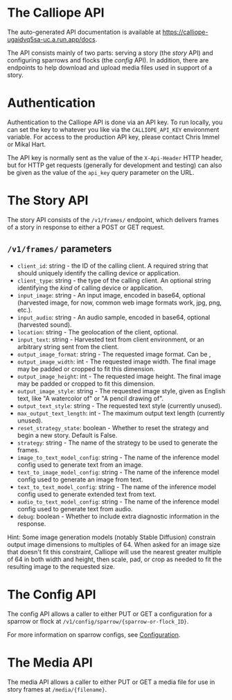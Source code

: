 # The Calliope API

The auto-generated API documentation is available at https://calliope-ugaidvq5sa-uc.a.run.app/docs.

The API consists mainly of two parts: serving a story (the _story_ API) and configuring sparrows and
flocks (the _config_ API). In addition, there are endpoints to help download and upload media files
used in support of a story.

# Authentication
Authentication to the Calliope API is done via an API key. To run locally, you can set the key to whatever
you like via the `CALLIOPE_API_KEY` environment variable. For access to the production API key, please contact
Chris Immel or Mikal Hart.

The API key is normally sent as the value of the `X-Api-Header` HTTP header, but for HTTP get requests (generally
for development and testing) can also be given as the value of the `api_key` query parameter on the URL.

# The Story API
The story API consists of the `/v1/frames/` endpoint, which delivers frames of a story in response
to either a POST or GET request.

## `/v1/frames/` parameters

* `client_id`: string - the ID of the calling client. A required string that should uniquely identify the calling device or application.
* `client_type`: string - the type of the calling client. An optional string identifying the _kind_ of calling device or application.
* `input_image`: string - An input image, encoded in base64, optional (harvested image, for now, common web image formats work, jpg, png, etc.).
* `input_audio`: string - An audio sample, encoded in base64, optional (harvested sound).
* `location`: string - The geolocation of the client, optional.
* `input_text`: string - Harvested text from client environment, or an arbitrary string sent from the client.
* `output_image_format`: string - The requested image format. Can be ,
* `output_image_width`: int - The requested image width. The final image may be padded or cropped to fit this dimension.
* `output_image_height`: int - The requested image height. The final image may be padded or cropped to fit this dimension.
* `output_image_style`: string - The requested image style, given as English text, like "A watercolor of" or "A pencil drawing of".
* `output_text_style`: string - The requested text style (currently unused).
* `max_output_text_length`: int - The maximum output text length (currently unused).
* `reset_strategy_state`: boolean - Whether to reset the strategy and begin a new story. Default is False.
* `strategy`: string - The name of the strategy to be used to generate the frames.
* `image_to_text_model_config`: string - The name of the inference model config used to generate text from an image.
* `text_to_image_model_config`: string - The name of the inference model config used to generate an image from text. 
* `text_to_text_model_config`: string -  The name of the inference model config used to generate extended text from text.
* `audio_to_text_model_config`: string - The name of the inference model config used to generate text from audio.
* `debug`: boolean - Whether to include extra diagnostic information in the response.

Hint: Some image generation models (notably Stable Diffusion) constrain output image dimensions to multiples of 64.
When asked for an image size that doesn't fit this constraint, Calliope will use the nearest greater multiple of 64
in both width and height, then scale, pad, or crop as needed to fit the resulting image to the requested size.

# The Config API
The config API allows a caller to either PUT or GET a configuration for a sparrow or flock at
`/v1/config/sparrow/{sparrow-or-flock_ID}`.

For more information on sparrow configs, see [Configuration](https://github.com/chrisimmel/calliope/tree/main/docs/config.md).

# The Media API
The media API allows a caller to either PUT or GET a media file for use in story frames at `/media/{filename}`.
